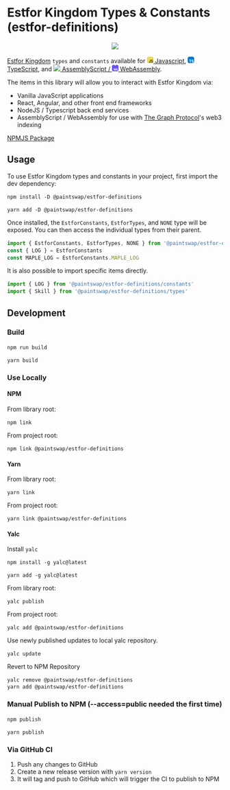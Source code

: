 # Estfor Kingdom Types & Constants (estfor-definitions)

<p align="center">
  <img src="https://user-images.githubusercontent.com/84033732/223739503-c53a888a-443f-4fb5-98a3-d40f94956799.png" height="100"/>
</p>

[Estfor Kingdom](https://estfor.com/) `types` and `constants` available for
[<img src="https://raw.githubusercontent.com/jpb06/jpb06/master/icons/JavaScript.svg" height="15"/> Javascript](https://developer.mozilla.org/en-US/docs/Learn/JavaScript),
[<img src="https://raw.githubusercontent.com/jpb06/jpb06/master/icons/TypeScript.svg" height="15"/> TypeScript](https://www.npmjs.com/package/typescript), and
[ <img src="https://avatars1.githubusercontent.com/u/28916798?s=15" height="15"/> AssemblyScript / <img src="https://raw.githubusercontent.com/jpb06/jpb06/master/icons/WebAssembly.svg" height="15"/> WebAssembly](https://www.npmjs.com/package/assemblyscript).

The items in this library will allow you to interact with Estfor Kingdom via:

- Vanilla JavaScript applications
- React, Angular, and other front end frameworks
- NodeJS / Typescript back end services
- AssemblyScript / WebAssembly for use with [The Graph Protocol](https://github.com/graphprotocol/graph-node)'s web3 indexing

[NPMJS Package](https://www.npmjs.com/package/@paintswap/estfor-definitions)

## Usage

To use Estfor Kingdom types and constants in your project, first import the dev dependency:

```shell
npm install -D @paintswap/estfor-definitions
```

```shell
yarn add -D @paintswap/estfor-definitions
```

Once installed, the `EstforConstants`, `EstforTypes`, and `NONE` type will be exposed. You can then access the individual types from their parent.

```ts
import { EstforConstants, EstforTypes, NONE } from '@paintswap/estfor-definitions'
const { LOG } = EstforConstants
const MAPLE_LOG = EstforConstants.MAPLE_LOG
```

It is also possible to import specific items directly.

```ts
import { LOG } from '@paintswap/estfor-definitions/constants'
import { Skill } from '@paintswap/estfor-definitions/types'
```

## Development

### Build

```shell
npm run build
```

```shell
yarn build
```

### Use Locally

#### NPM

From library root:

```shell
npm link
```

From project root:

```shell
npm link @paintswap/estfor-definitions
```

#### Yarn

From library root:

```shell
yarn link
```

From project root:

```shell
yarn link @paintswap/estfor-definitions
```

#### Yalc

Install `yalc`

```shell
npm install -g yalc@latest
```

```shell
yarn add -g yalc@latest
```

From library root:

```shell
yalc publish
```

From project root:

```shell
yalc add @paintswap/estfor-definitions
```

Use newly published updates to local yalc repository.

```shell
yalc update
```

Revert to NPM Repository

```shell
yalc remove @paintswap/estfor-definitions
yarn add @paintswap/estfor-definitions
```

### Manual Publish to NPM (--access=public needed the first time)

```shell
npm publish
```

```shell
yarn publish
```

### Via GitHub CI

1. Push any changes to GitHub
2. Create a new release version with `yarn version`
3. It will tag and push to GitHub which will trigger the CI to publish to NPM
